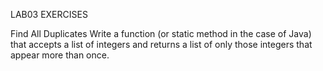 LAB03 EXERCISES

Find All Duplicates
Write a function (or static method in the case of Java) that accepts a list of integers
and returns a list of only those integers that appear more than once.
